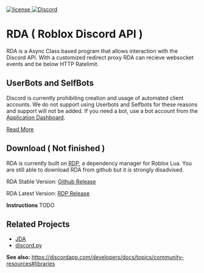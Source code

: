 [discord-invite]: https://discord.gg/StcCeKt
[license]: https://img.shields.io/badge/License-Apache%202.0-lightgrey.svg
[ ![license][] ](https://github.com/DV8FromTheWorld/JDA/tree/master/LICENSE)
[ ![Discord](https://discordapp.com/api/guilds/526532172501221396/widget.png) ][discord-invite]

# RDA ( Roblox Discord API )

RDA is a Async Class based program that allows interaction with the Discord API. With a customized redirect proxy RDA can recieve websocket events and be below HTTP Ratelimit.

## UserBots and SelfBots

Discord is currently prohibiting creation and usage of automated client accounts.
We do not support using Userbots and Selfbots for these reasons and support will not be added.
If you need a bot, use a bot account from the [Application Dashboard](https://discordapp.com/developers/applications).

[Read More](https://support.discordapp.com/hc/en-us/articles/115002192352-Automated-user-accounts-self-bots-)

## Download ( Not finished )

RDA is currently built on [RDP](https://github.com/froghopperjacob/RDP), a dependency manager for Roblox Lua. You are still able to download RDA from github but it is strongly disadvised.

RDA Stable Version: [Github Release](https://github.com/froghopperjacob/RDA/releases)

RDA Latest Version: [RDP Release](TODO)

**Instructions**
TODO

## Related Projects

- [JDA](https://github.com/DV8FromTheWorld/JDA)
- [discord.py](https://github.com/Rapptz/discord.py)

**See also:** https://discordapp.com/developers/docs/topics/community-resources#libraries

